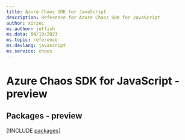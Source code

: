 ```yaml
---
title: Azure Chaos SDK for JavaScript
description: Reference for Azure Chaos SDK for JavaScript
author: xirzec
ms.author: jeffish
ms.data: 04/19/2023
ms.topic: reference
ms.devlang: javascript
ms.service: chaos
---
```

# Azure Chaos SDK for JavaScript - preview
## Packages - preview
[!INCLUDE [packages](chaos-index.md)]